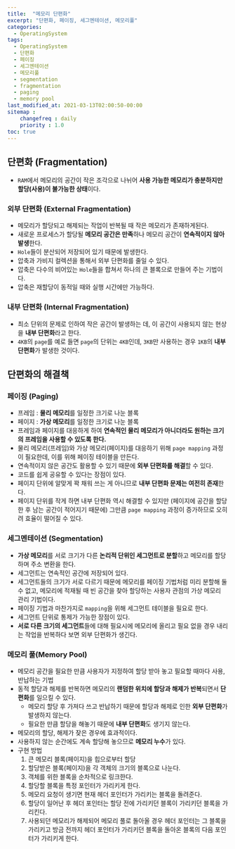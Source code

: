 ```yaml
---
title:  "메모리 단편화"
excerpt: "단편화, 페이징, 세그멘테이션, 메모리풀"
categories:
  - OperatingSystem
tags:
  - OperatingSystem
  - 단편화
  - 페이징
  - 세그멘테이션
  - 메모리풀
  - segmentation
  - fragmentation
  - paging
  - memory pool
last_modified_at: 2021-03-13T02:00:50-00:00
sitemap :
    changefreq : daily
    priority : 1.0
toc: true
---
```


## 단편화 (Fragmentation)
- `RAM`에서 메모리의 공간이 작은 조각으로 나뉘어 **사용 가능한 메모리가 충분하지만 할당(사용)이 불가능한 상태**이다.

### 외부 단편화 (External Fragmentation)
- 메모리가 할당되고 해제되는 작업이 반복될 때 작은 메모리가 존재하게된다.
- 새로운 프로세스가 할당될 **메모리 공간은 만족**하나 메모리 공간이 **연속적이지 않아 발생**한다.
- `Hole`들이 분산되어 저장되어 있기 때문에 발생한다.
- 압축과 가비지 컬렉션을 통해서 외부 단편화를 줄일 수 있다.
- 압축은 다수의 비어있는 `Hole`들을 합쳐서 하나의 큰 블록으로 만들어 주는 기법이다.
- 압축은 재할당이 동적일 때와 실행 시간에만 가능하다.

### 내부 단편화 (Internal Fragmentation)
- 최소 단위의 문제로 인하여 작은 공간이 발생하는 데, 이 공간이 사용되지 않는 현상을 **내부 단편화**라고 한다.
- `4KB`의 `page`를 예로 들면 `page`의 단위는 `4KB`인데, `3KB`만 사용하는 경우 `1KB`의 **내부 단편화**가 발생한 것이다.

## 단편화의 해결책
### 페이징 (Paging)
- 프레임 : **물리 메모리**를 일정한 크기로 나눈 블록
- 페이지 : **가상 메모리**를 일정한 크기로 나눈 블록
- 프레임과 페이지를 대응하게 하여 **연속적인 물리 메모리가 아니더라도 원하는 크기의 프레임을 사용할 수 있도록 한다.**
- 물리 메모리(프레임)와 가상 메모리(페이지)를 대응하기 위해 `page mapping` 과정이 필요한데, 이를 위해 페이징 테이블을 만든다.
- 연속적이지 않은 공간도 활용할 수 있기 때문에 **외부 단편화를 해결**할 수 있다.
- 코드를 쉽게 공유할 수 있다는 장점이 있다.
- 페이지 단위에 알맞게 꽉 채워 쓰는 게 아니므로 **내부 단편화 문제는 여전히 존재**한다.
- 페이지 단위를 작게 하면 내부 단편화 역시 해결할 수 있지만 (페이지에 공간을 할당한 후 남는 공간이 적어지기 때문에) 그만큼 `page mapping` 과정이 증가하므로 오히려 효율이 떨어질 수 있다.

### 세그멘테이션 (Segmentation)
- **가상 메모리**를 서로 크기가 다른 **논리적 단위인 세그먼트로 분할**하고 메모리를 할당하며 주소 변환을 한다.
- 세그먼트는 연속적인 공간에 저장되어 있다.
- 세그먼트들의 크기가 서로 다르기 때문에 메모리를 페이징 기법처럼 미리 분할해 둘 수 없고, 메모리에 적재될 때 빈 공간을 찾아 할당하는 사용자 관점의 가상 메모리 관리 기법이다.
- 페이징 기법과 마찬가지로 `mapping`을 위해 세그먼트 테이블을 필요로 한다.
- 세그먼트 단위로 통제가 가능한 장점이 있다.
- **서로 다른 크기의 세그먼트**들에 대해 필요시에 메모리에 올리고 필요 없을 경우 내리는 작업을 반복하다 보면 외부 단편화가 생긴다.

### 메모리 풀(Memory Pool)
- 메모리 공간을 필요한 만큼 사용자가 지정하여 할당 받아 놓고 필요할 때마다 사용, 반납하는 기법
- 동적 할당과 해제를 반복하면 메모리의 **랜덤한 위치에 할당과 해제가 반복**되면서 **단편화**를 일으킬 수 있다.
  - 메모리 할당 후 가져다 쓰고 반납하기 때문에 할당과 해제로 인한 **외부 단편화**가 발생하지 않는다.
  - 필요한 만큼 할당을 해놓기 때문에 **내부 단편화**도 생기지 않는다.
- 메모리의 할당, 해제가 잦은 경우에 효과적이다.
- 사용하지 않는 순간에도 계속 할당해 놓으므로 **메모리 누수**가 있다.
- 구현 방법
  1. 큰 메모리 블록(페이지)을 힙으로부터 할당
  2. 할당받은 블록(페이지)을 각 객체의 크기의 블록으로 나눈다.
  3. 객체를 위한 블록을 순차적으로 링크한다.
  4. 할당할 블록을 특정 포인터가 가리키게 한다.
  5. 메모리 요청이 생기면 현재 헤더 포인터가 가리키는 블록을 돌려준다.
  6. 할당이 일어난 후 헤더 포인터는 할당 전에 가리키던 블록이 가리키던 블록을 가리킨다.
  7. 사용되던 메모리가 해제되어 메모리 풀로 돌아올 경우 헤더 포인터는 그 블록을 가리키고 방금 전까지 헤더 포인터가 가리키던 블록을 돌아온 블록의 다음 포인터가 가리키게 한다.